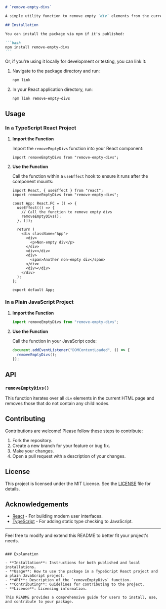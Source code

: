 ````markdown
# `remove-empty-divs`

A simple utility function to remove empty `div` elements from the current HTML page. This package is designed for use in web applications where cleaning up empty `div` elements is needed.

## Installation

You can install the package via npm if it's published:

```bash
npm install remove-empty-divs
```
````

Or, if you're using it locally for development or testing, you can link it:

1. Navigate to the package directory and run:

   ```bash
   npm link
   ```

2. In your React application directory, run:

   ```bash
   npm link remove-empty-divs
   ```

## Usage

### In a TypeScript React Project

1. **Import the Function**

   Import the `removeEmptyDivs` function into your React component:

   ```tsx
   import removeEmptyDivs from "remove-empty-divs";
   ```

2. **Use the Function**

   Call the function within a `useEffect` hook to ensure it runs after the component mounts:

   ```tsx
   import React, { useEffect } from "react";
   import removeEmptyDivs from "remove-empty-divs";

   const App: React.FC = () => {
     useEffect(() => {
       // Call the function to remove empty divs
       removeEmptyDivs();
     }, []);

     return (
       <div className="App">
         <div>
           <p>Non-empty div</p>
         </div>
         <div></div>
         <div>
           <span>Another non-empty div</span>
         </div>
         <div></div>
       </div>
     );
   };

   export default App;
   ```

### In a Plain JavaScript Project

1. **Import the Function**

   ```javascript
   import removeEmptyDivs from "remove-empty-divs";
   ```

2. **Use the Function**

   Call the function in your JavaScript code:

   ```javascript
   document.addEventListener("DOMContentLoaded", () => {
     removeEmptyDivs();
   });
   ```

## API

### `removeEmptyDivs()`

This function iterates over all `div` elements in the current HTML page and removes those that do not contain any child nodes.

## Contributing

Contributions are welcome! Please follow these steps to contribute:

1. Fork the repository.
2. Create a new branch for your feature or bug fix.
3. Make your changes.
4. Open a pull request with a description of your changes.

## License

This project is licensed under the MIT License. See the [LICENSE](LICENSE) file for details.

## Acknowledgements

- [React](https://reactjs.org/) - For building modern user interfaces.
- [TypeScript](https://www.typescriptlang.org/) - For adding static type checking to JavaScript.

---

Feel free to modify and extend this README to better fit your project's needs.

```

### Explanation

- **Installation**: Instructions for both published and local installations.
- **Usage**: How to use the package in a TypeScript React project and a plain JavaScript project.
- **API**: Description of the `removeEmptyDivs` function.
- **Contributing**: Guidelines for contributing to the project.
- **License**: Licensing information.

This README provides a comprehensive guide for users to install, use, and contribute to your package.
```
